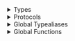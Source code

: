<details>
<summary>Types</summary>

  - [AppListItemEntity](configwise-sdk-ios/AppListItemEntity)
  - [AppListItemEntity.AppListItemType](configwise-sdk-ios/AppListItemEntity.AppListItemType)
  - [AppListItemService](configwise-sdk-ios/AppListItemService)
  - [ArAdapter](configwise-sdk-ios/ArAdapter)
  - [ArHelpMessageType](configwise-sdk-ios/ArHelpMessageType)
  - [AssignedMaterialEntity](configwise-sdk-ios/AssignedMaterialEntity)
  - [AuthService](configwise-sdk-ios/AuthService)
  - [CanvasAdapter](configwise-sdk-ios/CanvasAdapter)
  - [CanvasSettingsType](configwise-sdk-ios/CanvasSettingsType)
  - [CatalogAwareEntity](configwise-sdk-ios/CatalogAwareEntity)
  - [CatalogEntity](configwise-sdk-ios/CatalogEntity)
  - [CatalogService](configwise-sdk-ios/CatalogService)
  - [CombinationEntity](configwise-sdk-ios/CombinationEntity)
  - [CombinationItemEntity](configwise-sdk-ios/CombinationItemEntity)
  - [CompanyEntity](configwise-sdk-ios/CompanyEntity)
  - [CompanyEntity.WatermarkPosition](configwise-sdk-ios/CompanyEntity.WatermarkPosition)
  - [CompanyService](configwise-sdk-ios/CompanyService)
  - [ComponentEntity](configwise-sdk-ios/ComponentEntity)
  - [ComponentService](configwise-sdk-ios/ComponentService)
  - [ConceptEntity](configwise-sdk-ios/ConceptEntity)
  - [ConceptItemEntity](configwise-sdk-ios/ConceptItemEntity)
  - [ConceptService](configwise-sdk-ios/ConceptService)
  - [ConfigWiseSDK](configwise-sdk-ios/ConfigWiseSDK)
  - [CoreDataService](configwise-sdk-ios/CoreDataService)
  - [DownloadingService](configwise-sdk-ios/DownloadingService)
  - [EmbeddedEntity](configwise-sdk-ios/EmbeddedEntity)
  - [FileSizeEntity](configwise-sdk-ios/FileSizeEntity)
  - [ImagesEntity](configwise-sdk-ios/ImagesEntity)
  - [ImagesFrame360Entity](configwise-sdk-ios/ImagesFrame360Entity)
  - [ImagesFrameEntity](configwise-sdk-ios/ImagesFrameEntity)
  - [MaterialEntity](configwise-sdk-ios/MaterialEntity)
  - [MaterialService](configwise-sdk-ios/MaterialService)
  - [ModelHighlightingMode](configwise-sdk-ios/ModelHighlightingMode)
  - [ModelLoaderService](configwise-sdk-ios/ModelLoaderService)
  - [ModelMeasuringUnitEntity](configwise-sdk-ios/ModelMeasuringUnitEntity)
  - [ModelMeasuringUnitService](configwise-sdk-ios/ModelMeasuringUnitService)
  - [ModelNode](configwise-sdk-ios/ModelNode)
  - [NodeToTagEntity](configwise-sdk-ios/NodeToTagEntity)
  - [OrderService](configwise-sdk-ios/OrderService)
  - [ProgressStatus](configwise-sdk-ios/ProgressStatus)
  - [RoleEntity](configwise-sdk-ios/RoleEntity)
  - [RoleEntity.SupportedRole](configwise-sdk-ios/RoleEntity.SupportedRole)
  - [SceneEntity](configwise-sdk-ios/SceneEntity)
  - [SceneEnvironment](configwise-sdk-ios/SceneEnvironment)
  - [SceneService](configwise-sdk-ios/SceneService)
  - [ScnMaterialPropertiesEntity](configwise-sdk-ios/ScnMaterialPropertiesEntity)
  - [ScnMaterialPropertyEntity](configwise-sdk-ios/ScnMaterialPropertyEntity)
  - [SdkInitializeOption](configwise-sdk-ios/SdkInitializeOption)
  - [SdkVariant](configwise-sdk-ios/SdkVariant)
  - [SnappingAreaEntity](configwise-sdk-ios/SnappingAreaEntity)
  - [SnappingNode](configwise-sdk-ios/SnappingNode)
  - [TagToMaterialsEntity](configwise-sdk-ios/TagToMaterialsEntity)
  - [UnsupportedAppVersionEntity](configwise-sdk-ios/UnsupportedAppVersionEntity)
  - [UserEntity](configwise-sdk-ios/UserEntity)

</details>

<details>
<summary>Protocols</summary>

  - [AdapterManagementDelegate](configwise-sdk-ios/AdapterManagementDelegate)
  - [ArManagementDelegate](configwise-sdk-ios/ArManagementDelegate)
  - [CanvasManagementDelegate](configwise-sdk-ios/CanvasManagementDelegate)
  - [DaoAwareService](configwise-sdk-ios/DaoAwareService)

</details>

<details>
<summary>Global Typealiases</summary>

  - [NodeNameOrNodeId](configwise-sdk-ios/NodeNameOrNodeId)
  - [ProgressBlock](configwise-sdk-ios/ProgressBlock)
  - [ProgressNotificationData](configwise-sdk-ios/ProgressNotificationData)

</details>

<details>
<summary>Global Functions</summary>

  - [postComponentProgressNotification(id:message:status:completed:)](configwise-sdk-ios/postComponentProgressNotification\(id:message:status:completed:\))
  - [postMaterialProgressNotification(id:message:status:completed:)](configwise-sdk-ios/postMaterialProgressNotification\(id:message:status:completed:\))
  - [postSceneProgressNotification(id:message:status:completed:)](configwise-sdk-ios/postSceneProgressNotification\(id:message:status:completed:\))

</details>
